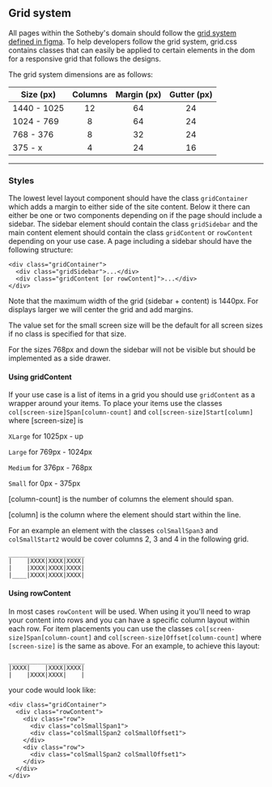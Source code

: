 ## Grid system

All pages within the Sotheby's domain should follow the [grid system defined in figma](https://www.figma.com/file/6ovJsZDkG8r7dGpbM5IsfS/Core---FOR-REVIEW-ONLY?node-id=21%3A32). To help developers follow the grid system, grid.css contains classes that can easily be applied to certain elements in the dom for a responsive grid that follows the designs.

The grid system dimensions are as follows:

| Size (px)   | Columns | Margin (px) | Gutter (px) |
| ----------- | :-----: | :---------: | :---------: |
| 1440 - 1025 |   12    |     64      |     24      |
| 1024 - 769  |    8    |     64      |     24      |
| 768 - 376   |    8    |     32      |     24      |
| 375 - x     |    4    |     24      |     16      |

---

### Styles

The lowest level layout component should have the class `gridContainer` which adds a margin to either side of the site content. Below it there can either be one or two components depending on if the page should include a sidebar. The sidebar element should contain the class `gridSidebar` and the main content element should contain the class `gridContent` or `rowContent` depending on your use case. A page including a sidebar should have the following structure:

```
<div class="gridContainer">
  <div class="gridSidebar">...</div>
  <div class="gridContent [or rowContent]">...</div>
</div>
```

Note that the maximum width of the grid (sidebar + content) is 1440px. For displays larger we will center the grid and add margins.

The value set for the small screen size will be the default for all screen sizes if no class is specified for that size.

For the sizes 768px and down the sidebar will not be visible but should be implemented as a side drawer.

#### Using gridContent

If your use case is a list of items in a grid you should use `gridContent` as a wrapper around your items.
To place your items use the classes `col[screen-size]Span[column-count]` and `col[screen-size]Start[column]` where [screen-size] is

`XLarge` for 1025px - up

`Large` for 769px - 1024px

`Medium` for 376px - 768px

`Small` for 0px - 375px

[column-count] is the number of columns the element should span.

[column] is the column where the element should start within the line.

For an example an element with the classes `colSmallSpan3` and `colSmallStart2` would be cover columns 2, 3 and 4 in the following grid.

```
_____________________
|    |XXXX|XXXX|XXXX|
|    |XXXX|XXXX|XXXX|
|____|XXXX|XXXX|XXXX|
```

#### Using rowContent

In most cases `rowContent` will be used. When using it you'll need to wrap your content into rows and you can have a specific column layout within each row. For item placements you can use the classes `col[screen-size]Span[column-count]` and `col[screen-size]Offset[column-count]` where `[screen-size]` is the same as above. For an example, to achieve this layout:

```
_____________________
|XXXX|    |XXXX|XXXX|
|    |XXXX|XXXX|    |
```

your code would look like:

```
<div class="gridContainer">
  <div class="rowContent">
    <div class="row">
      <div class="colSmallSpan1">
      <div class="colSmallSpan2 colSmallOffset1">
    </div>
    <div class="row">
      <div class="colSmallSpan2 colSmallOffset1">
    </div>
  </div>
</div>
```
